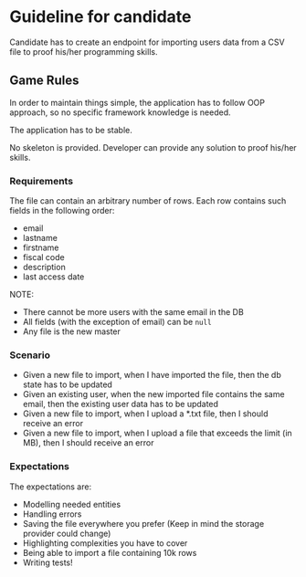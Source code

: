 # Guideline for candidate

Candidate has to create an endpoint for importing users data from a CSV file to proof his/her programming skills.

## Game Rules

In order to maintain things simple, the application has to follow OOP approach, so no specific framework knowledge is needed.

The application has to be stable.

No skeleton is provided. Developer can provide any solution to proof his/her skills.

### Requirements
The file can contain an arbitrary number of rows.
Each row contains such fields in the following order:

- email
- lastname
- firstname
- fiscal code
- description
- last access date

NOTE:

- There cannot be more users with the same email in the DB
- All fields (with the exception of email) can be `null`
- Any file is the new master

### Scenario

- Given a new file to import, when I have imported the file, then the db state has to be updated
- Given an existing user, when the new imported file contains the same email, then the existing user data has to be updated
- Given a new file to import, when I upload a *.txt file, then I should receive an error
- Given a new file to import, when I upload a file that exceeds the limit (in MB), then I should receive an error

### Expectations

The expectations are:

- Modelling needed entities
- Handling errors
- Saving the file everywhere you prefer (Keep in mind the storage provider could change)
- Highlighting complexities you have to cover
- Being able to import a file containing 10k rows
- Writing tests!
